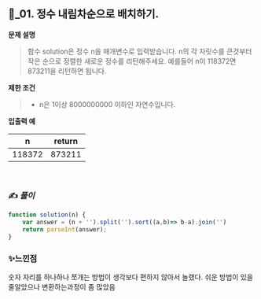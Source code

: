 ## 🔎_01. 정수 내림차순으로 배치하기.

<b>문제 설명</b>
</br>
> 함수 solution은 정수 n을 매개변수로 입력받습니다. n의 각 자릿수를 큰것부터 작은 순으로 정렬한 새로운 정수를 리턴해주세요. 예를들어 n이 118372면 873211을 리턴하면 됩니다.
> </br>

<b>제한 조건</b>
>- n은 1이상 8000000000 이하인 자연수입니다.

><b>
입출력 예</b>
<table class="table">
        <thead><tr>
<th>n</th>
<th style="text-align: center">return</th>
</tr>
</thead>
        <tbody><tr>
<td>118372</td>
<td style="text-align: center">873211</td>
</tr>
</tbody>
      </table>
<br>

### ✍️ _풀이_

```js
function solution(n) {
    var answer = (n + '').split('').sort((a,b)=> b-a).join('')
    return parseInt(answer);
}
```


### ✨느낀점 
숫자 자리를 하나하나 쪼개는 방법이 생각보다 편하지 않아서 놀랬다. 쉬운 방법이 있을줄알았으나 변환하는과정이 좀 많았음
